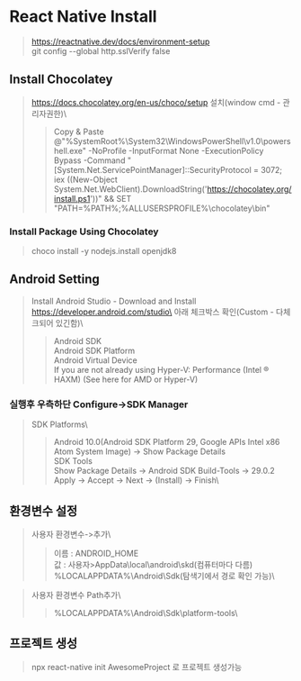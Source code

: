 # React Native Install
> https://reactnative.dev/docs/environment-setup  
> git config --global http.sslVerify false  


## Install Chocolatey
> https://docs.chocolatey.org/en-us/choco/setup
> 설치(window cmd - 관리자권한)\
>> Copy & Paste\
>> @"%SystemRoot%\System32\WindowsPowerShell\v1.0\powershell.exe" -NoProfile -InputFormat None -ExecutionPolicy Bypass -Command "[System.Net.ServicePointManager]::SecurityProtocol = 3072; iex ((New-Object System.Net.WebClient).DownloadString('https://chocolatey.org/install.ps1'))" && SET "PATH=%PATH%;%ALLUSERSPROFILE%\chocolatey\bin"

### Install Package Using Chocolatey
> choco install -y nodejs.install openjdk8


## Android Setting
> Install Android Studio - Download and Install\
> https://developer.android.com/studio\
> 아래 체크박스 확인(Custom - 다체크되어 있긴함)\
>> Android SDK\
>> Android SDK Platform\
>> Android Virtual Device\
>> If you are not already using Hyper-V: Performance (Intel ® HAXM) (See here for AMD or Hyper-V)

### 실행후 우측하단 Configure->SDK Manager
> SDK Platforms\
>> Android 10.0(Android SDK Platform 29, Google APIs Intel x86 Atom System Image) -> Show Package Details\
>SDK Tools\
>> Show Package Details -> Android SDK Build-Tools -> 29.0.2\
> Apply -> Accept -> Next -> (Install) -> Finish\

## 환경변수 설정
> 사용자 환경변수->추가\
>> 이름 : ANDROID_HOME\
>>  값 : 사용자>AppData\local\android\skd(컴퓨터마다 다름)\
>>        %LOCALAPPDATA%\Android\Sdk(탐색기에서 경로 확인 가능)\

> 사용자 환경변수 Path추가\
>> %LOCALAPPDATA%\Android\Sdk\platform-tools\

## 프로젝트 생성
> npx react-native init AwesomeProject 로 프로젝트 생성가능